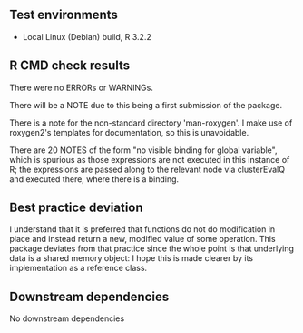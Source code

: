 ## Test environments
* Local Linux (Debian) build, R 3.2.2

## R CMD check results
There were no ERRORs or WARNINGs. 

There will be a NOTE due to this being a first submission of the package.

There is a note for the non-standard directory 'man-roxygen'. I make use of
roxygen2's templates for documentation, so this is unavoidable.

There are 20 NOTES of the form "no visible binding for global variable",
which is spurious as those expressions are not executed in this instance
of R; the expressions are passed along to the relevant node via
clusterEvalQ and executed there, where there is a binding.

## Best practice deviation
I understand that it is preferred that functions do not do modification in
place and instead return a new, modified value of some operation. This package
deviates from that practice since the whole point is that underlying data is
a shared memory object: I hope this is made clearer by its implementation as a
reference class.

## Downstream dependencies
No downstream dependencies
